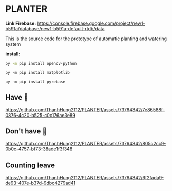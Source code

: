 # PLANTER

**Link Firebase:** https://console.firebase.google.com/project/new1-b591a/database/new1-b591a-default-rtdb/data

This is the source code for the prototype of automatic planting and watering system 

**install:**
```bash
py -m pip install opencv-python
```
```
py -m pip install matplotlib
```
```
py -m pip install pyrebase
```

## Have 🍃
https://github.com/ThanhHung2112/PLANTER/assets/73764342/7e86588f-0876-4c20-b525-c0c176ae3e89

## Don't have 🍃
https://github.com/ThanhHung2112/PLANTER/assets/73764342/805c2cc9-0b0c-4757-bf73-38ade1f3f348

## Counting leave
https://github.com/ThanhHung2112/PLANTER/assets/73764342/6f2fada9-de93-407e-b37d-9dbc4279ad41





